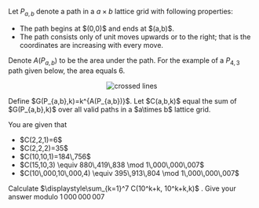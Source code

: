 Let $P_{a,b}$ denote a path in a $a\times b$ lattice grid with following properties:
<ul>
<li>The path begins at $(0,0)$ and ends at $(a,b)$.</li>
<li>The path consists only of unit moves upwards or to the right; that is the coordinates are increasing with every move.</li>
</ul>

Denote $A(P_{a,b})$ to be the area under the path. For the example of a $P_{4,3}$ path given below, the area equals 6.

<div style="text-align:center;">
<img src="project/images/p638_lattice_area.png" alt="crossed lines" />
</div>
<p>
Define $G(P_{a,b},k)=k^{A(P_{a,b})}$. Let $C(a,b,k)$ equal the sum of $G(P_{a,b},k)$ over all valid paths in a $a\times b$ lattice grid. 
</p>
<p>
You are given that
</p>
<ul>
<li>$C(2,2,1)=6$</li>
<li>$C(2,2,2)=35$</li>
<li>$C(10,10,1)=184\,756$</li>
<li>$C(15,10,3) \equiv 880\,419\,838 \mod 1\,000\,000\,007$</li>
<li>$C(10\,000,10\,000,4) \equiv 395\,913\,804 \mod 1\,000\,000\,007$</li>
</ul>

Calculate $\displaystyle\sum_{k=1}^7 C(10^k+k, 10^k+k,k)$ . Give your answer modulo $1\,000\,000\,007$

